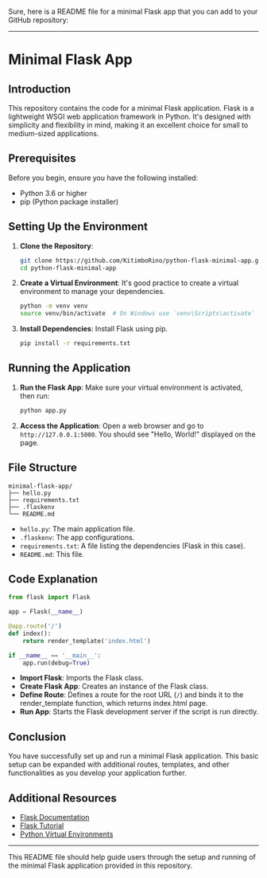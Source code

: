 Sure, here is a README file for a minimal Flask app that you can add to your GitHub repository:

---

# Minimal Flask App

## Introduction

This repository contains the code for a minimal Flask application. Flask is a lightweight WSGI web application framework in Python. It's designed with simplicity and flexibility in mind, making it an excellent choice for small to medium-sized applications.

## Prerequisites

Before you begin, ensure you have the following installed:
- Python 3.6 or higher
- pip (Python package installer)

## Setting Up the Environment

1. **Clone the Repository**:
   ```bash
   git clone https://github.com/KitimboRino/python-flask-minimal-app.git
   cd python-flask-minimal-app
   ```

2. **Create a Virtual Environment**:
   It's good practice to create a virtual environment to manage your dependencies.
   ```bash
   python -m venv venv
   source venv/bin/activate  # On Windows use `venv\Scripts\activate`
   ```

3. **Install Dependencies**:
   Install Flask using pip.
   ```bash
   pip install -r requirements.txt
   ```

## Running the Application

1. **Run the Flask App**:
   Make sure your virtual environment is activated, then run:
   ```bash
   python app.py
   ```

2. **Access the Application**:
   Open a web browser and go to `http://127.0.0.1:5000`. You should see "Hello, World!" displayed on the page.

## File Structure

```
minimal-flask-app/
├── hello.py
├── requirements.txt
├── .flaskenv
└── README.md
```

- `hello.py`: The main application file.
- `.flaskenv`: The app configurations.
- `requirements.txt`: A file listing the dependencies (Flask in this case).
- `README.md`: This file.

## Code Explanation

```python
from flask import Flask

app = Flask(__name__)

@app.route('/')
def index():
    return render_template('index.html')

if __name__ == '__main__':
    app.run(debug=True)
```

- **Import Flask**: Imports the Flask class.
- **Create Flask App**: Creates an instance of the Flask class.
- **Define Route**: Defines a route for the root URL (`/`) and binds it to the render_template function, which returns index.html page.
- **Run App**: Starts the Flask development server if the script is run directly.

## Conclusion

You have successfully set up and run a minimal Flask application. This basic setup can be expanded with additional routes, templates, and other functionalities as you develop your application further.

## Additional Resources

- [Flask Documentation](https://flask.palletsprojects.com/)
- [Flask Tutorial](https://flask.palletsprojects.com/en/latest/tutorial/)
- [Python Virtual Environments](https://docs.python.org/3/tutorial/venv.html)

---

This README file should help guide users through the setup and running of the minimal Flask application provided in this repository.